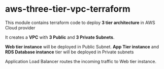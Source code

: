 # aws-three-tier-vpc-terraform

This module contains terraform code to deploy **3 tier architecture** in AWS Cloud provider

It creates a **VPC** with **3 Public** and **3 Private Subnets**.

**Web tier instance** will be deployed in Public Subnet. **App Tier instance** and **RDS Database instance** tier will be deployed in Private subnets

Application Load Balancer routes the incoming traffic to Web tier instance.
